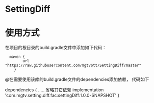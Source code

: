 # SettingDiff

# 使用方式

 在项目的根目录的build.gradle文件中添加如下代码：
 
      maven {
            url "https://raw.githubusercontent.com/mgtvott/SettingDiff/master"
        }
        
        
 @在需要使用该库的build.gradle文件的dependencies添加依赖， 代码如下

dependencies {
    ......省略其它依赖
    implementation 'com.mgtv.setting.diff.fac:settingDiff:1.0.0-SNAPSHOT'
}       
        
